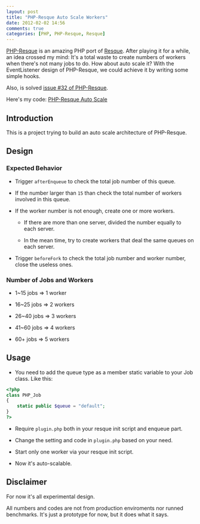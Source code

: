 ```yaml
---
layout: post
title: "PHP-Resque Auto Scale Workers"
date: 2012-02-02 14:56
comments: true
categories: [PHP, PHP-Resque, Resque] 
---
```


[PHP-Resque](https://github.com/chrisboulton/php-resque) is an amazing PHP port of [Resque](http://github.com/defunkt/resque/). After playing it for a while, an idea crossed my mind: It's a total waste to create numbers of workers when there's not many jobs to do. How about auto scale it? With the EventListener design of PHP-Resque, we could achieve it by writing some simple hooks.

Also, is solved [issue #32 of PHP-Resque](https://github.com/chrisboulton/php-resque/issues/32).

Here's my code: [PHP-Resque Auto Scale](https://github.com/hSATAC/php-resque-auto-scale)

## Introduction

This is a project trying to build an auto scale architecture of PHP-Resque.
<!-- more -->
## Design

### Expected Behavior

* Trigger ```afterEnqueue``` to check the total job number of this queue.

* If the number larger than ```15``` than check the total number of workers involved in this queue.

* If the worker number is not enough, create one or more workers.

  * If there are more than one server, divided the number equally to each server.
  
  * In the mean time, try to create workers that deal the same queues on each server.

* Trigger ```beforeFork``` to check the total job number and worker number, close the useless ones.

### Number of Jobs and Workers

* 1~15 jobs => 1 worker

* 16~25 jobs => 2 workers

* 26~40 jobs => 3 workers

* 41~60 jobs => 4 workers

* 60+ jobs => 5 workers

## Usage

* You need to add the queue type as a member static variable to your Job class. Like this:

```php
<?php
class PHP_Job
{
    static public $queue = "default";
}
?>
```

* Require ```plugin.php``` both in your resque init script and enqueue part.

* Change the setting and code in ```plugin.php``` based on your need.

* Start only one worker via your resque init script.

* Now it's auto-scalable.

## Disclaimer

For now it's all experimental design.

All numbers and codes are not from production enviroments nor runned benchmarks. It's just a prototype for now, but it does what it says.
